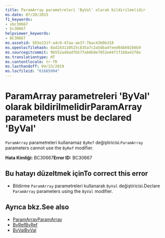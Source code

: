 ```yaml
---
title: ParamArray parametreleri 'ByVal' olarak bildirilmelidir
ms.date: 07/20/2015
f1_keywords:
- vbc30667
- bc30667
helpviewer_keywords:
- BC30667
ms.assetid: 583e231f-a4c9-47aa-ae37-7bac43b0b318
ms.openlocfilehash: 8ad243110525c835a7c2a5dba4feed64b692b6b9
ms.sourcegitcommit: 9b552addadfb57fab0b9e7852ed4f1f1b8a42f8e
ms.translationtype: HT
ms.contentlocale: tr-TR
ms.lasthandoff: 04/23/2019
ms.locfileid: "61665994"
---
```

# <a name="paramarray-parameters-must-be-declared-byval"></a><span data-ttu-id="12dd0-102">ParamArray parametreleri 'ByVal' olarak bildirilmelidir</span><span class="sxs-lookup"><span data-stu-id="12dd0-102">ParamArray parameters must be declared 'ByVal'</span></span>
<span data-ttu-id="12dd0-103">`ParamArray` parametreleri kullanamaz `ByRef` değiştiricisi.</span><span class="sxs-lookup"><span data-stu-id="12dd0-103">`ParamArray` parameters cannot use the `ByRef` modifier.</span></span>  
  
 <span data-ttu-id="12dd0-104">**Hata Kimliği:** BC30667</span><span class="sxs-lookup"><span data-stu-id="12dd0-104">**Error ID:** BC30667</span></span>  
  
## <a name="to-correct-this-error"></a><span data-ttu-id="12dd0-105">Bu hatayı düzeltmek için</span><span class="sxs-lookup"><span data-stu-id="12dd0-105">To correct this error</span></span>  
  
- <span data-ttu-id="12dd0-106">Bildirme `ParamArray` parametreleri kullanarak `ByVal` değiştiricisi.</span><span class="sxs-lookup"><span data-stu-id="12dd0-106">Declare `ParamArray` parameters using the `ByVal` modifier.</span></span>  
  
## <a name="see-also"></a><span data-ttu-id="12dd0-107">Ayrıca bkz.</span><span class="sxs-lookup"><span data-stu-id="12dd0-107">See also</span></span>

- [<span data-ttu-id="12dd0-108">ParamArray</span><span class="sxs-lookup"><span data-stu-id="12dd0-108">ParamArray</span></span>](../../visual-basic/language-reference/modifiers/paramarray.md)
- [<span data-ttu-id="12dd0-109">ByRef</span><span class="sxs-lookup"><span data-stu-id="12dd0-109">ByRef</span></span>](../../visual-basic/language-reference/modifiers/byref.md)
- [<span data-ttu-id="12dd0-110">ByVal</span><span class="sxs-lookup"><span data-stu-id="12dd0-110">ByVal</span></span>](../../visual-basic/language-reference/modifiers/byval.md)
